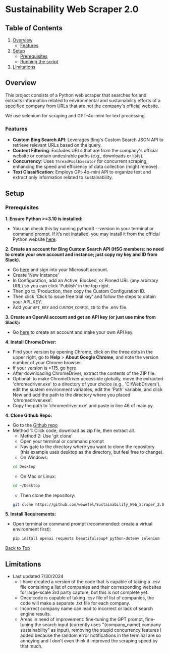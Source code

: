 <a name="top"></a>

# Sustainability Web Scraper 2.0

## Table of Contents
1. [Overview](#overview)
   - [Features](#features)
2. [Setup](#setup)
   - [Prerequisites](#prerequisites)
   - [Running the script](#running-the-script)
3. [Limitations](#limitations)


## Overview
This project consists of a Python web scraper that searches for and extracts information related to environmental and sustainability efforts of a specified company from URLs that are not the company's official website.  
  
We use selenium for scraping and GPT-4o-mini for text processing.

### Features
- **Custom Bing Search API**: Leverages Bing's Custom Search JSON API to retrieve relevant URLs based on the query.
- **Content Filtering**: Excludes URLs that are from the company's official website or contain undesirable paths (e.g., downloads or lists).
- **Concurrency**: Uses `ThreadPoolExecutor` for concurrent scraping, enhancing the speed and efficiency of data collection (might remove).
- **Text Classification**: Employs GPt-4o-mini API to organize text and extract only information related to sustainability.




## Setup

### Prerequisites

**1. Ensure Python >=3.10 is installed:**
* You can check this by running python3 --version in your terminal or command prompt. If it’s not installed, you may install it from the official Python website [here](https://www.python.org/downloads).

**2. Create an account for Bing Custom Search API (HSG members: no need to create your own account and instance; just copy my key and ID from Slack).**
* Go [here](https://www.microsoft.com/en-us/bing/apis/bing-custom-search-api) and sign into your Microsoft account.
* Create 'New Instance'
* In Configuration, add an Active, Blocked, or Pinned URL (any arbitrary URL) so you can click 'Publish' in the top right.
* Then go to 'Production, then copy the Custom Configuration ID.
* Then click 'Click to issue free trial key' and follow the steps to obtain your API_KEY.
* Add your `API_KEY` and `CUSTOM_CONFIG_ID` to the .env file.

**3. Create an OpenAI account and get an API key (or just use mine from Slack):**
* Go [here](https://platform.openai.com/docs/overview) to create an account and make your own API key.

**4. Install ChromeDriver:**
* Find your version by opening Chrome, click on the three dots in the upper right, go to **Help** > **About Google Chrome**, and note the version number of your Chrome browser.
* If your version is >115, go [here](https://googlechromelabs.github.io/chrome-for-testing/)
* After downloading ChromeDriver, extract the contents of the ZIP file.
* Optional: to make ChromeDriver accessible globally, move the extracted 'chromedriver.exe' to a directory of your choice (e.g., 'C:\WebDrivers'), edit the sustem environment variables, edit the 'Path' variable, and click New and add the path to the directory where you placed 'chromedriver.exe'.
* Copy the path to 'chromedriver.exe' and paste in line 46 of main.py.

**4. Clone Github Repo:**
* Go to the [Github repo](https://github.com/wewefel/Sustainability_Web_Scraper_2.0)
* Method 1: Click code, download as zip file, then extract all.
  * Method 2: Use 'git clone'
  * Open your terminal or command prompt
  * Navigate to the directory where you want to clone the repository (this example uses desktop as the directory, but feel free to change).  
  * On Windows:
   ``` sh
   cd Desktop
   ```
  * On Mac or Linux:
   ``` sh
   cd ~/Desktop
   ```
  * Then clone the repository:
   ``` sh
   git clone https://github.com/wewefel/Sustainability_Web_Scraper_2.0.git
   ```
**5. Install Requirements:**
* Open terminal or command prompt (recommended: create a virtual environment first):
  ``` sh
  pip install openai requests beautifulsoup4 python-dotenv selenium
  ```
  
[Back to Top](#top)

## Limitations

* Last updated 7/30/2024
  * I have created a version of the code that is capable of taking a .csv file containing a list of companies and their corresponding websites for large-scale 3rd party capture, but this is not complete yet.
  * Once code is capable of taking .csv file of list of companies, the code will make a separate .txt file for each company.
  * Incorrect company name can lead to incorrect or lack of search engine results.
  * Areas in need of improvement: fine-tuning the GPT prompt, fine-tuning the search input (currently uses "{company_name} company sustainability" as input), removing the stupid concurrency features I added because the random error notifications in the terminal are so annoying and I don't even think it improved the scraping speed by that much.
